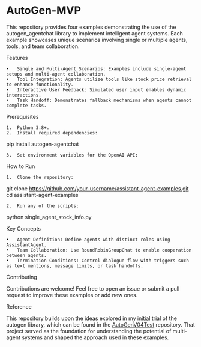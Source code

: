 # AutoGen-MVP

This repository provides four examples demonstrating the use of the autogen_agentchat library to implement intelligent agent systems. Each example showcases unique scenarios involving single or multiple agents, tools, and team collaboration.

Features

	•	Single and Multi-Agent Scenarios: Examples include single-agent setups and multi-agent collaboration.
	•	Tool Integration: Agents utilize tools like stock price retrieval to enhance functionality.
	•	Interactive User Feedback: Simulated user input enables dynamic interactions.
	•	Task Handoff: Demonstrates fallback mechanisms when agents cannot complete tasks.

Prerequisites

	1.	Python 3.8+.
	2.	Install required dependencies:

pip install autogen-agentchat


	3.	Set environment variables for the OpenAI API:

How to Run

	1.	Clone the repository:

git clone https://github.com/your-username/assistant-agent-examples.git
cd assistant-agent-examples


	2.	Run any of the scripts:

python single_agent_stock_info.py

Key Concepts

	•	Agent Definition: Define agents with distinct roles using AssistantAgent.
	•	Team Collaboration: Use RoundRobinGroupChat to enable cooperation between agents.
	•	Termination Conditions: Control dialogue flow with triggers such as text mentions, message limits, or task handoffs.

Contributing

Contributions are welcome! Feel free to open an issue or submit a pull request to improve these examples or add new ones.

Reference

This repository builds upon the ideas explored in my initial trial of the autogen library, which can be found in the [AutoGenV04Test]([url](https://github.com/NanGePlus/AutoGenV04Test/tree/main)) repository. 
That project served as the foundation for understanding the potential of multi-agent systems and shaped the approach used in these examples.
